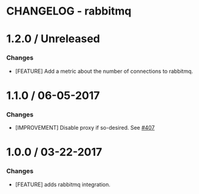 # CHANGELOG - rabbitmq

1.2.0 / Unreleased
==================

### Changes

* [FEATURE] Add a metric about the number of connections to rabbitmq.

1.1.0 / 06-05-2017
==================

### Changes

* [IMPROVEMENT] Disable proxy if so-desired. See [#407][]

1.0.0 / 03-22-2017
==================

### Changes

* [FEATURE] adds rabbitmq integration.

<!--- The following link definition list is generated by PimpMyChangelog --->
[#407]: https://github.com/DataDog/integrations-core/issues/407

